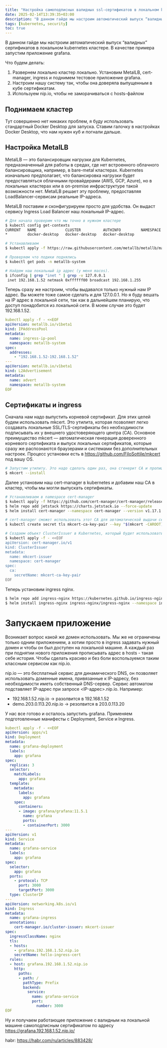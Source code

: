 ```yaml
---
title: "Настройка самоподписных валидных ssl-сертификатов в локальном k8s"
date: 2025-02-14T13:39:35+03:00
description: "В данном гайде мы настроим автоматический выпуск “валидных” сертификатов в локальном kubernetes кластере. В качестве примера запустим приложение grafana."
tags: [kubernetes, security]
toc: true
---
```


В данном гайде мы настроим автоматический выпуск “валидных” сертификатов в локальном kubernetes кластере. В качестве примера запустим приложение grafana.

Что будем делать:

1. Развернем локально кластер локально. Установим MetalLB, cert-manager, ingress и поднимем тестовое приложение grafana.
2. Настроим нашу систему так, чтобы она доверяла выпущенным в кубе сертификатам.
3. Используем nip.io, чтобы не заморачиваться с hosts-файлом

## Поднимаем кластер

Тут совершенно нет никаких проблем, я буду использовать стандартный Docker Desktop для запуска. Ставим галочку в настройках Docker Desktop, что нам нужен куб и погнали дальше.

## Настройка MetalLB

MetalLB — это балансировщик нагрузки для Kubernetes, предназначенный для работы в средах, где нет встроенного облачного балансировщика, например, в bare-metal кластерах. Kubernetes изначально предполагает, что балансировка нагрузки будет предоставляться облачными провайдерами (AWS, GCP, Azure), но в локальных кластерах или в on-premise инфраструктуре такой возможности нет. MetalLB решает эту проблему, предоставляя LoadBalancer-сервисам реальные IP-адреса.

MetalLB поставим и сконфигурируем просто для удобства. Он выдаст сервису Ingress Load Balancer наш локальный IP-адрес.

```bash
# Для начала проверим что мы точно в нужном кластере
$ kubectl config get-contexts                                                                                                                                                     
CURRENT   NAME             CLUSTER          AUTHINFO         NAMESPACE
*         docker-desktop   docker-desktop   docker-desktop   

# Устанавливаем
$ kubectl apply -f https://raw.githubusercontent.com/metallb/metallb/main/config/manifests/metallb-native.yaml

# Проверяем что подики поднялись
$ kubectl get pods -n metallb-system

# Найдем наш локальный ip адрес (у меня macos). 
$ ifconfig | grep "inet " | grep -v 127.0.0.1
 inet 192.168.1.52 netmask 0xffffff00 broadcast 192.168.1.255
```

Теперь сразу же настроим, чтобы выдавался только нужный нам IP адрес. Вы можете тоже самое сделать и для 127.0.0.1. Но я буду вешать на IP адрес в локальной сети, так как в дальнейшем планирую, что доступ понадобится из локальной сети. В моем случае это будет 192.168.1.52.

```yaml
kubectl apply -f - <<EOF
apiVersion: metallb.io/v1beta1
kind: IPAddressPool
metadata:
  name: ingress-ip-pool
  namespace: metallb-system
spec:
  addresses:
    - "192.168.1.52-192.168.1.52"
---
apiVersion: metallb.io/v1beta1
kind: L2Advertisement
metadata:
  name: advert
  namespace: metallb-system
EOF
```


## Сертификаты и ingress

Сначала нам надо выпустить корневой сертификат. Для этих целей будем использовать mkcert. Это утилита, которая позволяет легко создавать локальные SSL/TLS-сертификаты без необходимости подписывать их у внешнего удостоверяющего центра (CA). Основное преимущество mkcert — автоматическая генерация доверенного корневого сертификата и выпуск локальных сертификатов, которые сразу же распознаются браузерами и системами без дополнительных настроек. Процесс установки есть в https://github.com/FiloSottile/mkcert под вашу OS.

```bash
# Запустим утилиту. Это надо сделать один раз, она сгенерит CA и пропишет в нашу ОС.
$ mkcert --install
```

Далее установим наш cert-manager в kubernetes и добавим наш CA в кластер, чтобы мы могли выпускать сертификаты. 

```bash
# Устанавливаем в namespace cert-manager
$ kubectl apply -f https://github.com/cert-manager/cert-manager/releases/download/v1.17.1/cert-manager.crds.yaml
$ helm repo add jetstack https://charts.jetstack.io --force-update
$ helm install cert-manager --namespace cert-manager --version v1.17.1 jetstack/cert-manager --create-namespace

# cert-manager сможет использовать этот CA для автоматической выдачи сертификатов
$ kubectl create secret tls mkcert-ca-key-pair --key "$(mkcert -CAROOT)"/rootCA-key.pem --cert "$(mkcert -CAROOT)"/rootCA.pem -n cert-manager

# Создаем объект ClusterIssuer в Kubernetes, который будет использовать сертификаты из секрета mkcert-ca-key-pair
$ kubectl apply -f - <<EOF
apiVersion: cert-manager.io/v1
kind: ClusterIssuer
metadata:
  name: mkcert-issuer
  namespace: cert-manager
spec:
  ca:
    secretName: mkcert-ca-key-pair
EOF
```

Теперь установим ingress nginx.

```bash
$ helm repo add ingress-nginx https://kubernetes.github.io/ingress-nginx --force-update
$ helm install ingress-nginx ingress-nginx/ingress-nginx --namespace ingress-nginx --create-namespace
```

# Запускаем приложение

Возникает вопрос какой же домен использовать. Мы же не ограничены только одним приложением, а хотим просто в ingress задавать нужный домен и чтобы он был доступен на локальной машине. А каждый раз при поднятии нового приложения прописывать адрес в hosts - такая себе история. Чтобы сделать красиво и без боли воспользуемся таким классным сервисом как nip.io. 

nip.io — это бесплатный сервис для динамического DNS, он позволяет использовать доменные имена, привязанные к IP-адресу, без необходимости иметь собственный DNS-сервер. Сервис автоматом подставляет IP-адрес при запросе <IP-адрес>.nip.io. Например:

- 192.168.1.52.nip.io → разолвится в 192.168.1.52
- demo.203.0.113.20.nip.io → резолвится в 203.0.113.20

У нас все готово и осталось запустить grafana. Применяем подготовленные манифесты с Deployment, Service и Ingress.

```yaml
kubectl apply -f - <<EOF
apiVersion: apps/v1
kind: Deployment
metadata:
  name: grafana-deployment
  labels:
    app: grafana
spec:
  replicas: 3
  selector:
    matchLabels:
      app: grafana
  template:
    metadata:
      labels:
        app: grafana
    spec:
      containers:
      - image: grafana/grafana:11.5.1
        name: grafana
        ports:
        - containerPort: 3000
---
apiVersion: v1
kind: Service
metadata:
  name: grafana-service
  labels:
    app: grafana
spec:
  selector:
    app: grafana
  ports:
    - protocol: TCP
      port: 3000
      targetPort: 3000
  type: ClusterIP
---
apiVersion: networking.k8s.io/v1
kind: Ingress
metadata:
  name: grafana-ingress
  annotations:
    cert-manager.io/cluster-issuer: mkcert-issuer
spec:
  ingressClassName: nginx
  tls:
  - hosts:
    - grafana.192.168.1.52.nip.io
    secretName: hello-ingress-cert
  rules:
  - host: grafana.192.168.1.52.nip.io
    http:
      paths:
      - path: /
        pathType: Prefix
        backend:
          service:
            name: grafana-service
            port:
              number: 3000
EOF
```

Ну и получаем работающее приложение с валидным на локальной машине самоподписным сертификатом по адресу https://grafana.192.168.1.52.nip.io/

habr: https://habr.com/ru/articles/883428/
